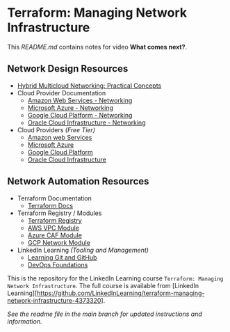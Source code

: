 # Terraform: Managing Network Infrastructure
This _README.md_ contains notes for video **What comes next?**.

## Network Design Resources
- [Hybrid Multicloud Networking: Practical Concepts](https://www.linkedin.com/learning/hybrid-multicloud-networking-practical-concepts)
- Cloud Provider Documentation
  - [Amazon Web Services - Networking](https://docs.aws.amazon.com/vpc/)
  - [Microsoft Azure - Networking](https://learn.microsoft.com/en-us/azure/networking/)
  - [Google Cloud Platform - Networking](https://cloud.google.com/vpc/docs/vpc)
  - [Oracle Cloud Infrastructure - Networking](https://docs.oracle.com/en-us/iaas/Content/Network/Concepts/landing.htm)
- Cloud Providers _(Free Tier)_
  - [Amazon web Services](https://aws.amazon.com/free/)
  - [Microsoft Azure](https://azure.microsoft.com/en-us/pricing/free-services/)
  - [Google Cloud Platform](https://cloud.google.com/free/docs/free-cloud-features)
  - [Oracle Cloud Infrastructure](https://www.oracle.com/cloud/free/)

## Network Automation Resources
- Terraform Documentation
  - [Terraform Docs](https://developer.hashicorp.com/terraform/docs)
- Terraform Registry / Modules
  - [Terraform Registry](https://registry.terraform.io/)
  - [AWS VPC Module](https://registry.terraform.io/modules/terraform-aws-modules/vpc/aws/latest)
  - [Azure CAF Module](https://registry.terraform.io/modules/aztfmod/caf/azurerm/latest/examples/networking)
  - [GCP Network Module](https://registry.terraform.io/modules/terraform-google-modules/network/google/latest)
- LinkedIn Learning _(Tooling and Management)_
  - [Learning Git and GitHub](https://www.linkedin.com/learning/learning-git-and-github-14213624)
  - [DevOps Foundations](https://www.linkedin.com/learning/devops-foundations-continuous-delivery-continuous-integration-14449917)

This is the repository for the LinkedIn Learning course `Terraform: Managing Network Infrastructure`. The full course is available from [LinkedIn Learning][https://github.com/LinkedInLearning/terraform-managing-network-infrastructure-4373320].


_See the readme file in the main branch for updated instructions and information._